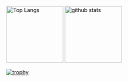 <p align="left"> 
  <img alt="Top Langs" height="150px" src="https://github-readme-stats.vercel.app/api/top-langs/?username=user-komeda&layout=compact&count_private=true&show_icons=true&theme=onedark" />
  <img alt="github stats" height="150px" src="https://github-readme-stats.vercel.app/api?username=user-komeda&count_private=true&show_icons=true&show_icons=true&theme=onedark" />
</p>

[![trophy](https://github-profile-trophy.vercel.app/?username=user-komedalangs_count=10&theme=onedark&column=7
)](https://github.com/ryo-ma/github-profile-trophy)
